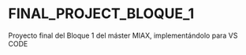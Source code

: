 # FINAL_PROJECT_BLOQUE_1
Proyecto final  del Bloque 1 del máster MIAX, implementándolo para VS CODE
